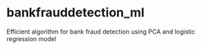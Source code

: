 # bankfrauddetection_ml

Efficient algorithm for bank fraud detection using PCA and logistic regression model

